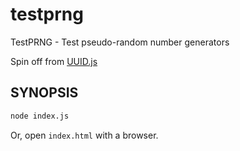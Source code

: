 # testprng

TestPRNG - Test pseudo-random number generators

Spin off from [UUID.js](https://github.com/LiosK/UUID.js)

## SYNOPSIS

```bash
node index.js
```

Or, open `index.html` with a browser.
